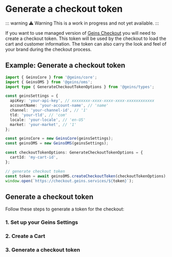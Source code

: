 # Generate a checkout token

::: warning :warning: Warning
This is a work in progress and not yet available.
:::

If you want to use managed version of [Geins Checkout](https://github.com/geins-io/geins-checkout) you will need to create a checkout token. This token will be used by the checkout to load the cart and customer information. The token can also carry the look and feel of your brand during the checkout process.

## Example: Generate a checkout token

```typescript
import { GeinsCore } from '@geins/core';
import { GeinsOMS } from '@geins/oms';
import type { GenerateCheckoutTokenOptions } from '@geins/types';

const geinsSettings = {
  apiKey: 'your-api-key', // xxxxxxxx-xxxx-xxxx-xxxx-xxxxxxxxxxxx
  accountName: 'your-account-name', // 'name'
  channel: 'your-channel-id', // '1'
  tld: 'your-tld', // 'com'
  locale: 'your-locale', // 'en-US'
  market: 'your-market', // '1'
};

const geinsCore = new GeinsCore(geinsSettings);
const geinsOMS = new GeinsOMS(geinsSettings);

const checkoutTokenOptions: GenerateCheckoutTokenOptions = {
  cartId: 'my-cart-id',
};

// generate checkout token
const token = await geinsOMS.createCheckoutToken(checkoutTokenOptions);
window.open(`https://checkout.geins.services/${token}`);
```

## Generate a checkout token

Follow these steps to generate a token for the checkout:

### 1. Set up your Geins Settings

<GeinsToggle margin-top="20px">
    <template #trigger>
        <GeinsStatus />
    </template>
    <GeinsSettingsForm />
</GeinsToggle>

### 2. Create a Cart

<GeinsToggle margin-top="20px">
    <template #trigger>
        <GeinsStatus for="geins-cart" name="Geins cart" />
    </template>
    <GeinsCartForm />
</GeinsToggle>

### 3. Generate a checkout token

<GeinsCheckoutTokenForm />
